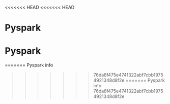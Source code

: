 <<<<<<< HEAD
<<<<<<< HEAD
# Pyspark
# Pyspark
=======
Pyspark info
>>>>>>> 76da8f475e4741322abf7cbb19754921348d8f2e
=======
Pyspark info
>>>>>>> 76da8f475e4741322abf7cbb19754921348d8f2e
